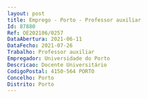 ```yaml
--- 
layout: post
title: Emprego - Porto - Professor auxiliar
Id: 87880
Ref: OE202106/0257
DataAbertura: 2021-06-11
DataFecho: 2021-07-26
Trabalho: Professor auxiliar
Empregador: Universidade do Porto
Descricao: Docente Universitário
CodigoPostal: 4150-564 PORTO
Concelho: Porto
Distrito: Porto
--- 
```

